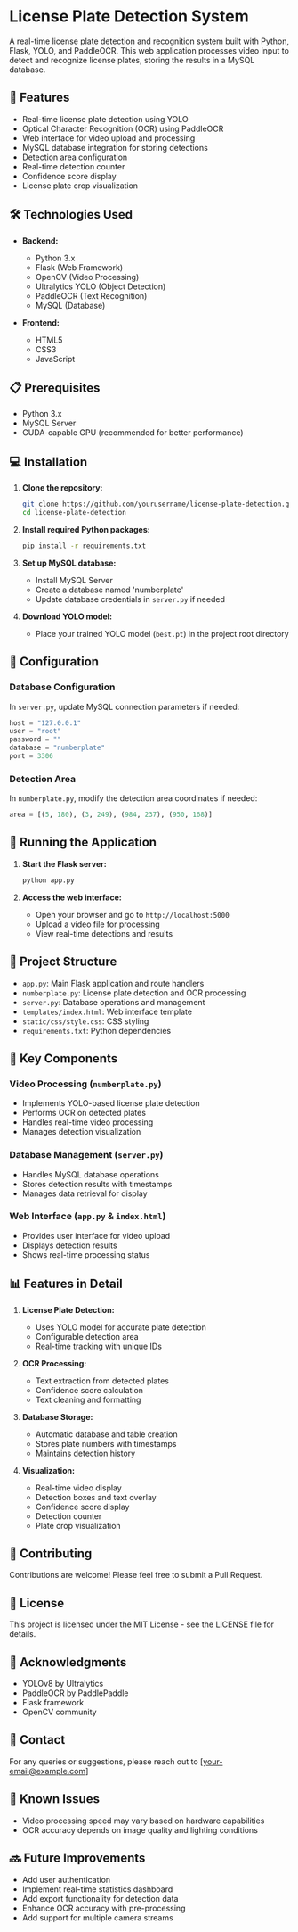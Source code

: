 # License Plate Detection System

A real-time license plate detection and recognition system built with Python, Flask, YOLO, and PaddleOCR. This web application processes video input to detect and recognize license plates, storing the results in a MySQL database.

## 🚀 Features

- Real-time license plate detection using YOLO
- Optical Character Recognition (OCR) using PaddleOCR
- Web interface for video upload and processing
- MySQL database integration for storing detections
- Detection area configuration
- Real-time detection counter
- Confidence score display
- License plate crop visualization

## 🛠️ Technologies Used

- **Backend:**
  - Python 3.x
  - Flask (Web Framework)
  - OpenCV (Video Processing)
  - Ultralytics YOLO (Object Detection)
  - PaddleOCR (Text Recognition)
  - MySQL (Database)

- **Frontend:**
  - HTML5
  - CSS3
  - JavaScript

## 📋 Prerequisites

- Python 3.x
- MySQL Server
- CUDA-capable GPU (recommended for better performance)

## 💻 Installation

1. **Clone the repository:**
   ```bash
   git clone https://github.com/yourusername/license-plate-detection.git
   cd license-plate-detection
   ```

2. **Install required Python packages:**
   ```bash
   pip install -r requirements.txt
   ```

3. **Set up MySQL database:**
   - Install MySQL Server
   - Create a database named 'numberplate'
   - Update database credentials in `server.py` if needed

4. **Download YOLO model:**
   - Place your trained YOLO model (`best.pt`) in the project root directory

## 🔧 Configuration

### Database Configuration
In `server.py`, update MySQL connection parameters if needed:
```python
host = "127.0.0.1"
user = "root"
password = ""
database = "numberplate"
port = 3306
```

### Detection Area
In `numberplate.py`, modify the detection area coordinates if needed:
```python
area = [(5, 180), (3, 249), (984, 237), (950, 168)]
```

## 🚀 Running the Application

1. **Start the Flask server:**
   ```bash
   python app.py
   ```

2. **Access the web interface:**
   - Open your browser and go to `http://localhost:5000`
   - Upload a video file for processing
   - View real-time detections and results

## 📁 Project Structure

- `app.py`: Main Flask application and route handlers
- `numberplate.py`: License plate detection and OCR processing
- `server.py`: Database operations and management
- `templates/index.html`: Web interface template
- `static/css/style.css`: CSS styling
- `requirements.txt`: Python dependencies

## 🎯 Key Components

### Video Processing (`numberplate.py`)
- Implements YOLO-based license plate detection
- Performs OCR on detected plates
- Handles real-time video processing
- Manages detection visualization

### Database Management (`server.py`)
- Handles MySQL database operations
- Stores detection results with timestamps
- Manages data retrieval for display

### Web Interface (`app.py` & `index.html`)
- Provides user interface for video upload
- Displays detection results
- Shows real-time processing status

## 📊 Features in Detail

1. **License Plate Detection:**
   - Uses YOLO model for accurate plate detection
   - Configurable detection area
   - Real-time tracking with unique IDs

2. **OCR Processing:**
   - Text extraction from detected plates
   - Confidence score calculation
   - Text cleaning and formatting

3. **Database Storage:**
   - Automatic database and table creation
   - Stores plate numbers with timestamps
   - Maintains detection history

4. **Visualization:**
   - Real-time video display
   - Detection boxes and text overlay
   - Confidence score display
   - Detection counter
   - Plate crop visualization

## 🤝 Contributing

Contributions are welcome! Please feel free to submit a Pull Request.

## 📝 License

This project is licensed under the MIT License - see the LICENSE file for details.

## 🙏 Acknowledgments

- YOLOv8 by Ultralytics
- PaddleOCR by PaddlePaddle
- Flask framework
- OpenCV community

## 📧 Contact

For any queries or suggestions, please reach out to [your-email@example.com]

## 🐛 Known Issues

- Video processing speed may vary based on hardware capabilities
- OCR accuracy depends on image quality and lighting conditions

## 🔜 Future Improvements

- Add user authentication
- Implement real-time statistics dashboard
- Add export functionality for detection data
- Enhance OCR accuracy with pre-processing
- Add support for multiple camera streams
